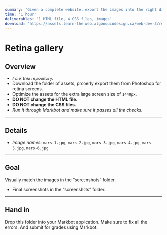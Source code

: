 ```yaml
---
summary: 'Given a complete website, export the images into the right dimensions, compress & smush.'
time: '1 hour'
deliverables: '1 HTML file, 4 CSS files, images'
download: 'https://assets.learn-the-web.algonquindesign.ca/web-dev-3/retina-gallery-download.zip'
---
```


# Retina gallery

## Overview

- *Fork this repository.*
- Download the folder of assets, properly export them from Photoshop for retina screens.
- Optimize the assets for the extra large screen size of `1440px`.
- **DO NOT change the HTML file.**
- **DO NOT change the CSS files.**
- *Run it through Markbot and make sure it passes all the checks.*

---

## Details

- *Image names:* `mars-1.jpg`, `mars-2.jpg`, `mars-3.jpg`, `mars-4.jpg`, `mars-5.jpg`, `mars-6.jpg`

---

## Goal

Visually match the images in the “screenshots” folder.

- Final screenshots in the “screenshots” folder.

---

## Hand in

Drop this folder into your Markbot application. Make sure to fix all the errors. And submit for grades using Markbot.
